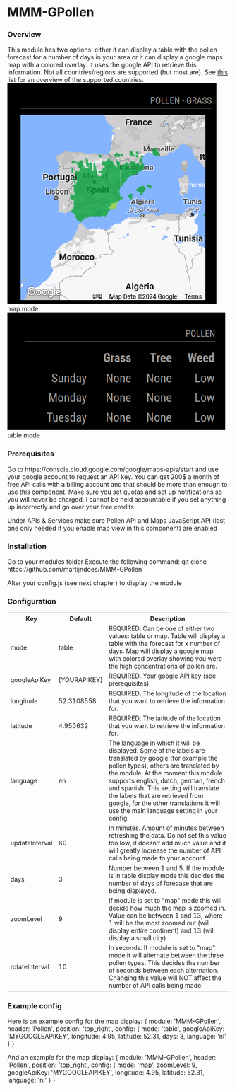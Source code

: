 <h1>MMM-GPollen</h1>
<h3>Overview</h3>
This module has two options: either it can display a table with the pollen forecast for a number of days in your area or it can display a google maps map with a colored overlay.
It uses the google API to retrieve this information. Not all countries/regions are supported (but most are). See <a href="https://developers.google.com/maps/documentation/pollen/coverage?hl=en">this</a> list for an overview of the supported countries.

<img src="https://github.com/martijndoes/Screenshots/blob/main/Pollen-map.png" />
map mode

<img src="https://github.com/martijndoes/Screenshots/blob/main/Pollen-table.png" />
table mode


<h3>Prerequisites</h3>
Go to https://console.cloud.google.com/google/maps-apis/start and use your google account to request an API key.
You can get 200$ a month of free API calls with a billing account and that should be more than enough to use this component.
Make sure you set quotas and set up notifications so you will never be charged. I cannot be held accountable if you set anything up incorrectly and go over your free credits.

Under APIs & Services make sure Pollen API and Maps JavaScript API (last one only needed if you enable map view in this component) are enabled



<h3>Installation</h3>
Go to your modules folder 
Execute the following command:
git clone https://github.com/martijndoes/MMM-GPollen

Alter your config.js (see next chapter) to display the module


<h3>Configuration</h3>

<table>
  <tr>
    <th>Key</th>
    <th>Default</th>
    <th>Description</th>
  </tr>
  <tr>
    <td>mode</td>
    <td>table</td>
    <td>REQUIRED. Can be one of either two values: table or map. Table will display a table with the forecast for x number of days. Map will display a google map with colored overlay showing you were the high concentrations of pollen are.</td>
  </tr>
  <tr>
    <td>googleApiKey</td>
    <td>[YOURAPIKEY]</td>
    <td>REQUIRED. Your google API key (see prerequisites).</td>
  </tr>
  <tr>
    <td>longitude</td>
    <td>52.3108558</td>
    <td>REQUIRED. The longitude of the location that you want to retrieve the information for.</td>
  </tr>
  <tr>
    <td>latitude</td>
    <td>4.950632</td>
    <td>REQUIRED. The latitude of the location that you want to retrieve the information for.</td>
  </tr>
  <tr>
    <td>language</td>
    <td>en</td>
    <td>The language in which it will be displayed. Some of the labels are translated by google (for example the pollen types), others are translated by the module. At the moment this module supports english, dutch, german, french and spanish. This setting will translate the labels that are retrieved from google, for the other translations it will use the main language setting in your config.</td>
  </tr>
  <tr>
    <td>updateInterval</td>
    <td>60</td>
    <td>In minutes. Amount of minutes between refreshing the data. Do not set this value too low, it doesn't add much value and it will greatly increase the number of API calls being made to your account</td>
  </tr>
  <tr>
    <td>days</td>
    <td>3</td>
    <td>Number between 1 and 5. If the module is in table display mode this decides the number of days of forecase that are being displayed.</td>
  </tr>
  <tr>
    <td>zoomLevel</td>
    <td>9</td>
    <td>If module is set to "map" mode this will decide how much the map is zoomed in. Value can be between 1 and 13, where 1 will be the most zoomed out (will display entire continent) and 13 (will display a small city)</td>
  </tr>
  <tr>
    <td>rotateInterval</td>
    <td>10</td>
    <td>In seconds. If module is set to "map" mode it will alternate between the three pollen types. This decides the number of seconds between each alternation. Changing this value will NOT affect the number of API calls being made.</td>
  </tr>
</table>


<h3>Example config</h3>

Here is an example config for the map display:
{
  module: 'MMM-GPollen',
  header: 'Pollen',
  position: 'top_right',
  config: {
    mode: 'table',
    googleApiKey: 'MYGOOGLEAPIKEY',
    longitude: 4.95,
    latitude: 52.31,
    days: 3,
    language: 'nl'
  }
}


And an example for the map display:
{
  module: 'MMM-GPollen',
  header: 'Pollen',
  position: 'top_right',
  config: {
	  mode: 'map',
	  zoomLevel: 9,
    googleApiKey: 'MYGOOGLEAPIKEY',
    longitude: 4.95,
    latitude: 52.31,
    language: 'nl'
  }
}
